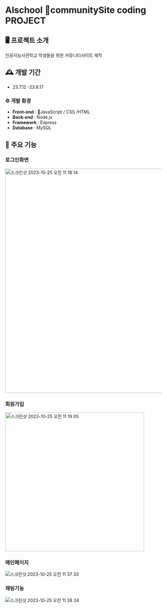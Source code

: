 # AIschool communitySite coding PROJECT



## 🖥 프로젝트 소개
인공지능사관학교 학생들을 위한 커뮤니티사이트 제작
<br>

## 🕰 개발 기간
* 23.7.12 -23.8.17 

### ⚙ 개발 환경

- **Front-end** : JavaScript / CSS /HTML
- **Back-end** : Node.js
- **Framework** : Express
- **Database** : MySQL


## 📌 주요 기능
### 로그인화면
<img width="722" alt="스크린샷 2023-10-25 오전 11 18 14" src="https://github.com/KayGenius/CRUD_project/assets/138184932/2ccac221-b52d-471a-a321-ced4a3dab933">



### 회원가입
<img width="447" alt="스크린샷 2023-10-25 오전 11 19 05" src="https://github.com/KayGenius/CRUD_project/assets/138184932/39c53103-c2e2-42b4-a4b4-d83d17648ce7">

### 메인페이지
![스크린샷 2023-10-25 오전 11 37 33](https://github.com/KayGenius/CRUD_project/assets/138184932/734b45c6-92dc-4d8b-a65c-67563941f2ff)
### 채팅기능
![스크린샷 2023-10-25 오전 11 38 24](https://github.com/KayGenius/CRUD_project/assets/138184932/4f13c96e-30be-460a-a322-0c8ee1105a7e)
